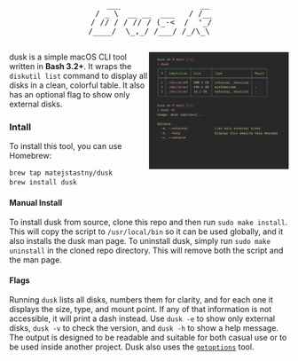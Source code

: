 <div align="center">
<pre>
    ___                 __
  / _ \  __ __  ___   / /__
 / // / / // / (_-<  /  '_/
/____/  \_,_/ /___/ /_/\_\

</pre>
</div>

<img src="assets/dusk.png" alt="dusk" align="right" width="50%">

dusk is a simple macOS CLI tool written in **Bash 3.2+**. It wraps the `diskutil list` command to display all disks in a clean, colorful table. It also has an optional flag to show only external disks.

### Intall

To install this tool, you can use Homebrew:

```sh
brew tap matejstastny/dusk
brew install dusk
```

#### Manual Install

To install dusk from source, clone this repo and then run `sudo make install`. This will copy the script to `/usr/local/bin` so it can be used globally, and it also installs the dusk man page. To uninstall dusk, simply run `sudo make uninstall` in the cloned repo directory. This will remove both the script and the man page.

#### Flags

Running `dusk` lists all disks, numbers them for clarity, and for each one it displays the size, type, and mount point. If any of that information is not accessible, it will print a dash instead. Use `dusk -e` to show only external disks, `dusk -v` to check the version, and `dusk -h` to show a help message. The output is designed to be readable and suitable for both casual use or to be used inside another project. Dusk also uses the [`getoptions`](https://github.com/ko1nksm/getoptions) tool.
